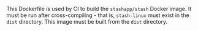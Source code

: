 This Dockerfile is used by CI to build the `stashapp/stash` Docker image. It must be run after cross-compiling - that is, `stash-linux` must exist in the `dist` directory. This image must be built from the `dist` directory.
